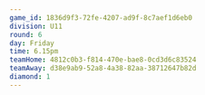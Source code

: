 ```yaml
---
game_id: 1836d9f3-72fe-4207-ad9f-8c7aef1d6eb0
division: U11
round: 6
day: Friday
time: 6.15pm
teamHome: 4812c0b3-f814-470e-bae8-0cd3d6c83524
teamAway: d38e9ab9-52a8-4a38-82aa-38712647b82d
diamond: 1
---
```

